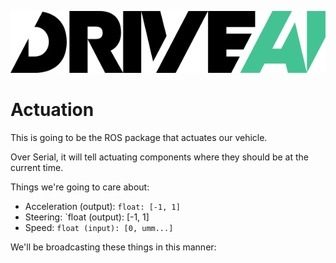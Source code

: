 ![DriveAILogo](readme-assets/DriveAILogo.png)
# Actuation

This is going to be the ROS package that actuates our vehicle.

Over Serial, it will tell actuating components where they should be at the current time.

Things we're going to care about:
* Acceleration (output): `float: [-1, 1]`
* Steering: `float (output): [-1, 1]
* Speed: `float (input): [0, umm...]`

We'll be broadcasting these things in this manner:
